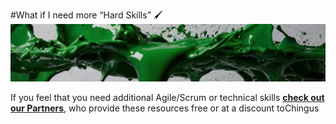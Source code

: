 #What if I need more “Hard Skills” 🖌️
![Voyage topic banner](../assets/horizontal-paint-splash-green.jpg)

If you feel that you need additional Agile/Scrum or technical skills **[check
out our Partners](../../../gettingstarted/partners.md)**, who provide these resources free or at a discount toChingus
